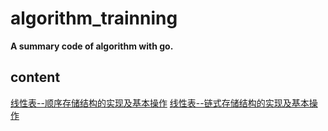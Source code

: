 # algorithm_trainning
**A summary code of algorithm with go.**


## content
[线性表--顺序存储结构的实现及基本操作](array/sq_list.go)
[线性表--链式存储结构的实现及基本操作](array/single_linked_list.go)
